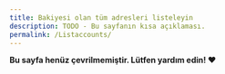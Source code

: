 ```yaml
---
title: Bakiyesi olan tüm adresleri listeleyin
description: TODO - Bu sayfanın kısa açıklaması.
permalink: /Listaccounts/
---
```


**Bu sayfa henüz çevrilmemiştir. Lütfen yardım edin! ❤**
